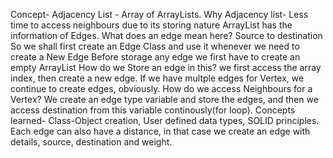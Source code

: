 Concept- Adjacency List - Array of ArrayLists. 
Why Adjacency list- Less time to access neighbours due to its storing nature 
ArrayList has the information of Edges. What does an edge mean here? Source to destination
So we shall first create an Edge Class and use it whenever we need to create a New Edge
Before storage any edge we first have to create an empty ArrayList
How do we Store an edge in this? we first access the array index, then create a new edge. If we have multple edges for Vertex, we continue to create edges, obviously. 
How do we access Neighbours for a Vertex? We create an edge type variable and store the edges, and then we access destination from this variable continously(for loop).
Concepts learned- Class-Object creation, User defined data types, SOLID principles. 
Each edge can also have a distance, in that case we create an edge with details, source, destination and weight. 
